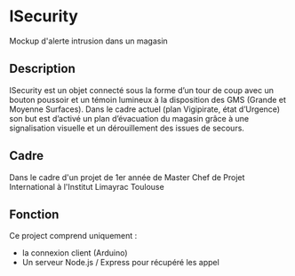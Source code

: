 # ISecurity
Mockup d'alerte intrusion dans un magasin

## Description
ISecurity est un objet connecté sous la forme d’un tour de coup avec un bouton poussoir et un témoin lumineux à la disposition des GMS (Grande et Moyenne Surfaces). Dans le cadre actuel (plan Vigipirate, état d’Urgence) son but est d’activé un plan d’évacuation du magasin grâce à une signalisation visuelle et un dérouillement des issues de secours. 

## Cadre
Dans le cadre d'un projet de 1er année de Master Chef de Projet International à l'Institut Limayrac Toulouse

## Fonction
Ce project comprend uniquement :
* la connexion client (Arduino)
* Un serveur Node.js / Express pour récupéré les appel
